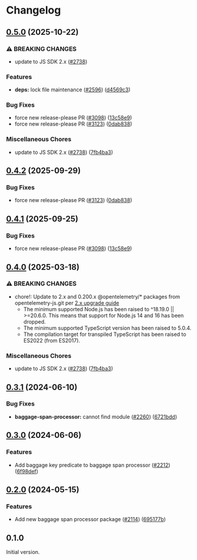 <!-- markdownlint-disable MD007 MD034 -->
# Changelog

## [0.5.0](https://github.com/haruelrovix/opentelemetry-js-contrib/compare/baggage-span-processor-v0.4.2...baggage-span-processor-v0.5.0) (2025-10-22)


### ⚠ BREAKING CHANGES

* update to JS SDK 2.x ([#2738](https://github.com/haruelrovix/opentelemetry-js-contrib/issues/2738))

### Features

* **deps:** lock file maintenance ([#2596](https://github.com/haruelrovix/opentelemetry-js-contrib/issues/2596)) ([d4569c3](https://github.com/haruelrovix/opentelemetry-js-contrib/commit/d4569c315161a6ad6ce1a3e428262fdcc5ed8e4d))


### Bug Fixes

* force new release-please PR ([#3098](https://github.com/haruelrovix/opentelemetry-js-contrib/issues/3098)) ([13c58e9](https://github.com/haruelrovix/opentelemetry-js-contrib/commit/13c58e9ad77b266a03e34ffd4b61ab18c86f9d73))
* force new release-please PR ([#3123](https://github.com/haruelrovix/opentelemetry-js-contrib/issues/3123)) ([0dab838](https://github.com/haruelrovix/opentelemetry-js-contrib/commit/0dab8383b5349e21a968fe2cedd8a6e2243f86d0))


### Miscellaneous Chores

* update to JS SDK 2.x ([#2738](https://github.com/haruelrovix/opentelemetry-js-contrib/issues/2738)) ([7fb4ba3](https://github.com/haruelrovix/opentelemetry-js-contrib/commit/7fb4ba3bc36dc616bd86375cfd225722b850d0d5))

## [0.4.2](https://github.com/open-telemetry/opentelemetry-js-contrib/compare/baggage-span-processor-v0.4.1...baggage-span-processor-v0.4.2) (2025-09-29)


### Bug Fixes

* force new release-please PR ([#3123](https://github.com/open-telemetry/opentelemetry-js-contrib/issues/3123)) ([0dab838](https://github.com/open-telemetry/opentelemetry-js-contrib/commit/0dab8383b5349e21a968fe2cedd8a6e2243f86d0))

## [0.4.1](https://github.com/open-telemetry/opentelemetry-js-contrib/compare/baggage-span-processor-v0.4.0...baggage-span-processor-v0.4.1) (2025-09-25)


### Bug Fixes

* force new release-please PR ([#3098](https://github.com/open-telemetry/opentelemetry-js-contrib/issues/3098)) ([13c58e9](https://github.com/open-telemetry/opentelemetry-js-contrib/commit/13c58e9ad77b266a03e34ffd4b61ab18c86f9d73))

## [0.4.0](https://github.com/open-telemetry/opentelemetry-js-contrib/compare/baggage-span-processor-v0.3.1...baggage-span-processor-v0.4.0) (2025-03-18)


### ⚠ BREAKING CHANGES

* chore!: Update to 2.x and 0.200.x @opentelemetry/* packages from opentelemetry-js.git per [2.x upgrade guide](https://github.com/open-telemetry/opentelemetry-js/blob/main/doc/upgrade-to-2.x.md)
  * The minimum supported Node.js has been raised to ^18.19.0 || >=20.6.0. This means that support for Node.js 14 and 16 has been dropped.
  * The minimum supported TypeScript version has been raised to 5.0.4.
  * The compilation target for transpiled TypeScript has been raised to ES2022 (from ES2017).

### Miscellaneous Chores

* update to JS SDK 2.x ([#2738](https://github.com/open-telemetry/opentelemetry-js-contrib/issues/2738)) ([7fb4ba3](https://github.com/open-telemetry/opentelemetry-js-contrib/commit/7fb4ba3bc36dc616bd86375cfd225722b850d0d5))

## [0.3.1](https://github.com/open-telemetry/opentelemetry-js-contrib/compare/baggage-span-processor-v0.3.0...baggage-span-processor-v0.3.1) (2024-06-10)


### Bug Fixes

* **baggage-span-processor:** cannot find module ([#2260](https://github.com/open-telemetry/opentelemetry-js-contrib/issues/2260)) ([6721bdd](https://github.com/open-telemetry/opentelemetry-js-contrib/commit/6721bddc2d190befabab95f706ca467d06633674))

## [0.3.0](https://github.com/open-telemetry/opentelemetry-js-contrib/compare/baggage-span-processor-v0.2.0...baggage-span-processor-v0.3.0) (2024-06-06)


### Features

* Add baggage key predicate to baggage span processor ([#2212](https://github.com/open-telemetry/opentelemetry-js-contrib/issues/2212)) ([6f98def](https://github.com/open-telemetry/opentelemetry-js-contrib/commit/6f98deff857b7e3575e0420e2681ad373767e533))

## [0.2.0](https://github.com/open-telemetry/opentelemetry-js-contrib/compare/baggage-span-processor-v0.1.0...baggage-span-processor-v0.2.0) (2024-05-15)


### Features

* Add new baggage span processor package ([#2114](https://github.com/open-telemetry/opentelemetry-js-contrib/issues/2114)) ([695177b](https://github.com/open-telemetry/opentelemetry-js-contrib/commit/695177b69cfb51f70064dc1ee615383d560aa62a))

## 0.1.0

Initial version.
